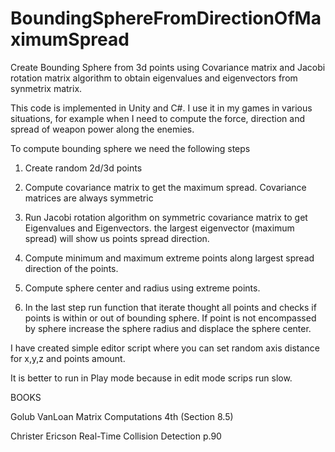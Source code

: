 # BoundingSphereFromDirectionOfMaximumSpread

Create Bounding Sphere from 3d points using Covariance matrix and Jacobi rotation matrix algorithm to obtain eigenvalues and eigenvectors from synmetrix matrix.

This code is implemented in Unity and C#.
I use it in my games in various situations, for example when I need to compute the force, direction and spread of weapon power  along the enemies.

To compute bounding sphere we need the following steps 

1) Create random 2d/3d points

2) Compute covariance matrix to get the maximum spread. Covariance matrices are always symmetric

3) Run Jacobi rotation algorithm on symmetric covariance matrix to get Eigenvalues and Eigenvectors.
the largest eigenvector (maximum spread) will show us points spread direction.

4) Compute minimum and maximum extreme points along largest spread direction of the points.

5) Compute sphere center and radius using extreme points.

6) In the last step run function that iterate thought all points and checks if points is within or out of bounding sphere. 
If point is not encompassed by sphere increase the sphere radius and displace the sphere center.


I have created simple editor script where you can set random axis distance for x,y,z and points amount.

It is better to run in Play mode because in edit mode scrips run slow.

BOOKS

Golub VanLoan Matrix Computations 4th (Section 8.5)

Christer Ericson Real-Time Collision Detection p.90
